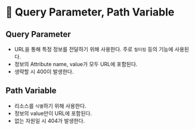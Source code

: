 # 🎈 Query Parameter, Path Variable

## Query Parameter

- URL을 통해 특정 정보를 전달하기 위해 사용한다. 주로 `필터링` 등의 기능에 사용된다.
- 정보의 Attribute name, value가 모두 URL에 포함된다.
- 생략할 시 400이 발생한다.

## Path Variable

- 리소스를 `식별`하기 위해 사용한다.
- 정보의 value만이 URL에 포함된다.
- 없는 자원일 시 404가 발생한다.
